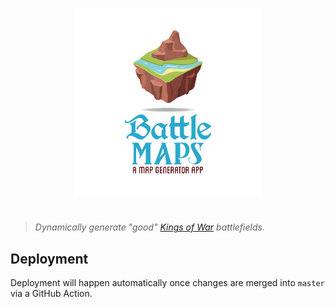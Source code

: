 <p align="center">
    <img src="logo.svg" width="300" height="300" />
</p>

#

> *Dynamically generate "good" [Kings of War](https://www.manticgames.com/games/kings-of-war/) battlefields.*

## Deployment

Deployment will happen automatically once changes are merged into `master` via a GitHub Action.

